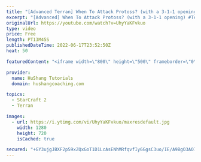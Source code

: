 ```yaml
---
title: "[Advanced Terran] When To Attack Protoss? (with a 3-1-1 opening)"
excerpt: "[Advanced] When To Attack Protoss? (with a 3-1-1 opening) #Terran #Starcraft #SC2  ♦ Coaching -------------------------------------------------------------------------- Website: https://www.hushangcoaching.com  Interested in Starcraft lessons? Check out my website! I would love to help you improve and"
originalUrl: https://youtube.com/watch?v=UhyYaKFvkuo
type: video
price: Free
length: PT13M45S
publishedDateTime: 2022-06-17T23:52:50Z
heat: 50

featuredContent: "<iframe width=\"800\" height=\"500\" frameborder=\"0\" src=\"https://www.youtube.com/embed/UhyYaKFvkuo\" allow=\"accelerometer; autoplay; encrypted-media; gyroscope; picture-in-picture\" allowfullscreen></iframe>"

provider:
  name: HuShang Tutorials
  domain: hushangcoaching.com

topics:
  - StarCraft 2
  - Terran

images:
  - url: https://i.ytimg.com/vi/UhyYaKFvkuo/maxresdefault.jpg
    width: 1280
    height: 720
    isCached: true

secured: "+GY3ujgJBXF2p59xZQxGoT1D1LcAsENhMRfqvfIy6GgsC3uo/IE/A9BgO3AO7nrWnDmkm2cyebI6wowjGMkWpOMCqrrvDvXGRsOiDEvPHiol0IhaZ9pXmiNqMTY3d1DfLZOxjFel+eXPBZX6q+gUt8l4A1ypUSRC3EX//Zi8VPQxeswebG3GMApJhuWClp6IXrLSYPmaWWzYMDnDeDea6w4m1peCoxqT7WRIfoTEy67L3iq/z8QRAYtFP8NoAy8CTq8cePI17ttVcTB3wiy2izZmt/8FLJs8zeML8O/1SdTZxUgcCBQVu6p5S5fZbeEGSeKujPH1r3WtgZnnTploTzOAE6GkRiXxI2EoHxaHXK7WcURAa/Q89n5S1BYWzE7VKUMP0seeqqltAkWWfktfKWqWwp6afFNvPJQ2AXCiyIc=;fTeNU1DPZtkCXf9eObVa8Q=="
---
```


